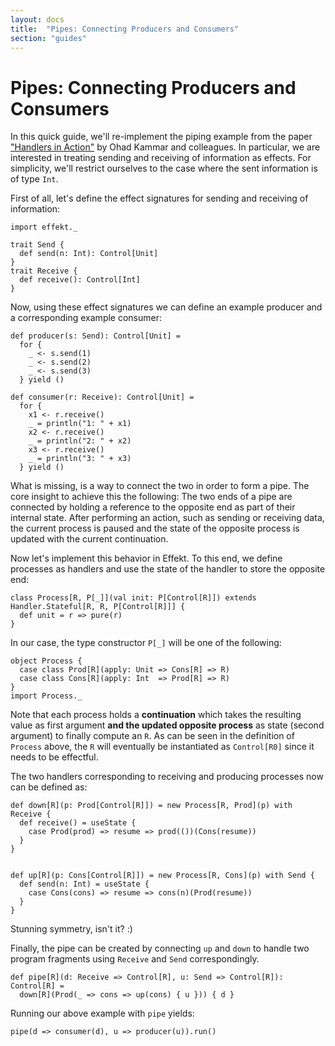 ```yaml
---
layout: docs
title:  "Pipes: Connecting Producers and Consumers"
section: "guides"
---
```


# Pipes: Connecting Producers and Consumers

In this quick guide, we'll re-implement the piping example from the
paper ["Handlers in Action"](http://homepages.inf.ed.ac.uk/slindley/papers/handlers.pdf)
by Ohad Kammar and colleagues.
In particular, we are interested in treating sending and receiving of
information as effects.
For simplicity, we'll restrict ourselves to the case where the sent
information is of type `Int`.

First of all, let's define the effect signatures for sending and
receiving of information:

```tut:book:silent
import effekt._

trait Send {
  def send(n: Int): Control[Unit]
}
trait Receive {
  def receive(): Control[Int]
}
```


Now, using these effect signatures we can define an example producer and
a corresponding example consumer:

```tut:book:silent
def producer(s: Send): Control[Unit] =
  for {
    _ <- s.send(1)
    _ <- s.send(2)
    _ <- s.send(3)
  } yield ()

def consumer(r: Receive): Control[Unit] =
  for {
    x1 <- r.receive()
    _ = println("1: " + x1)
    x2 <- r.receive()
    _ = println("2: " + x2)
    x3 <- r.receive()
    _ = println("3: " + x3)
  } yield ()
```

What is missing, is a way to connect the two in order to form a pipe.
The core insight to achieve this the following:
The two ends of a pipe are connected by holding a reference to the
opposite end as part of their internal state.
After performing an
action, such as sending or receiving data, the current process is
paused and the state of the opposite process is updated with the
current continuation.

Now let's implement this behavior in Effekt. To this end, we define
processes as handlers and use the state of the handler to store the
opposite end:

```tut:book:silent
class Process[R, P[_]](val init: P[Control[R]]) extends Handler.Stateful[R, R, P[Control[R]]] {
  def unit = r => pure(r)
}
```
In our case, the type constructor `P[_]` will be one of the following:

```tut:book:silent
object Process {
  case class Prod[R](apply: Unit => Cons[R] => R)
  case class Cons[R](apply: Int  => Prod[R] => R)
}
import Process._
```
Note that each process holds a **continuation** which takes the resulting
value as first argument **and the updated opposite process** as state
(second argument) to finally compute an `R`. As can be seen in the
definition of `Process` above, the `R` will eventually be instantiated
as `Control[R0]` since it needs to be effectful.

The two handlers corresponding to receiving and producing processes
now can be defined as:

```tut:book:silent
def down[R](p: Prod[Control[R]]) = new Process[R, Prod](p) with Receive {
  def receive() = useState {
    case Prod(prod) => resume => prod(())(Cons(resume))
  }
}


def up[R](p: Cons[Control[R]]) = new Process[R, Cons](p) with Send {
  def send(n: Int) = useState {
    case Cons(cons) => resume => cons(n)(Prod(resume))
  }
}
```


Stunning symmetry, isn't it? :)

Finally, the pipe can be created by connecting `up` and `down` to
handle two program fragments using `Receive` and `Send` correspondingly.

```tut:book:silent
def pipe[R](d: Receive => Control[R], u: Send => Control[R]): Control[R] =
  down[R](Prod(_ => cons => up(cons) { u })) { d }
```
Running our above example with `pipe` yields:
```tut
pipe(d => consumer(d), u => producer(u)).run()
```
